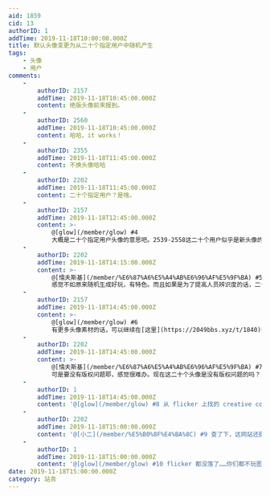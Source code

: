 ```yaml
---
aid: 1859
cid: 13
authorID: 1
addTime: 2019-11-18T10:00:00.000Z
title: 默认头像变更为从二十个指定用户中随机产生
tags:
    - 头像
    - 用户
comments:
    -
        authorID: 2157
        addTime: 2019-11-18T10:45:00.000Z
        content: 绝版头像前来报到。
    -
        authorID: 2560
        addTime: 2019-11-18T10:45:00.000Z
        content: 哈哈，it works！
    -
        authorID: 2355
        addTime: 2019-11-18T11:45:00.000Z
        content: 不换头像哈哈
    -
        authorID: 2202
        addTime: 2019-11-18T11:45:00.000Z
        content: 二十个指定用户？是啥。
    -
        authorID: 2157
        addTime: 2019-11-18T12:45:00.000Z
        content: >-
            @[glow](/member/glow) #4
            大概是二十个指定用户头像的意思吧。2539-2558这二十个用户似乎是新头像的代持账号，新用户的头像随机复制其中一个。
    -
        authorID: 2202
        addTime: 2019-11-18T14:15:00.000Z
        content: >-
            @[懦夫斯基](/member/%E6%87%A6%E5%A4%AB%E6%96%AF%E5%9F%BA) #5
            感觉不如原来随机生成好玩，有特色。而且如果是为了提高人员辨识度的话，二十个明显不够用吧。
    -
        authorID: 2157
        addTime: 2019-11-18T14:45:00.000Z
        content: >-
            @[glow](/member/glow) #6
            有更多头像素材的话，可以继续在[这里](https://2049bbs.xyz/t/1840)把头像丢给站长。
    -
        authorID: 2202
        addTime: 2019-11-18T14:45:00.000Z
        content: >-
            @[懦夫斯基](/member/%E6%87%A6%E5%A4%AB%E6%96%AF%E5%9F%BA) #7
            可是要没有版权问题耶，感觉很难办。现在这二十个头像是没有版权问题的吗？
    -
        authorID: 1
        addTime: 2019-11-18T14:45:00.000Z
        content: '@[glow](/member/glow) #8 从 flicker 上找的 creative commons 作品。'
    -
        authorID: 2202
        addTime: 2019-11-18T15:00:00.000Z
        content: '@[小二](/member/%E5%B0%8F%E4%BA%8C) #9 查了下，这网站还挺大的，那以后的头像都从上面找就好了吧？'
    -
        authorID: 1
        addTime: 2019-11-18T15:00:00.000Z
        content: '@[glow](/member/glow) #10 flicker 都没落了……你们都不玩图片网站吗？'
date: 2019-11-18T15:00:00.000Z
category: 站务
---
```



